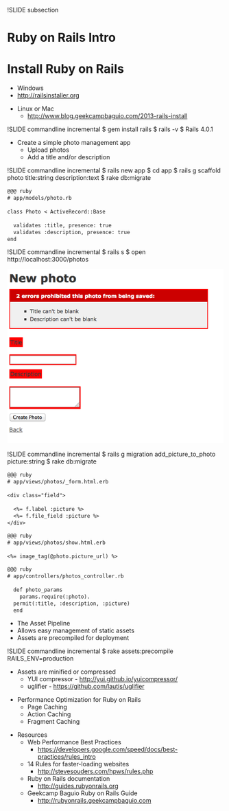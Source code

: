 !SLIDE subsection
# Ruby on Rails Intro

<!SLIDE title-slide transition=scrollUp>
# Install Ruby on Rails

<!SLIDE full-page bullets incremental transition=scrollUp>
* Windows
 * http://railsinstaller.org

<!SLIDE full-page bullets incremental transition=scrollUp>
* Linux or Mac
  * http://www.blog.geekcampbaguio.com/2013-rails-install

!SLIDE commandline incremental
	$ gem install rails
	$ rails -v
	$ Rails 4.0.1

<!SLIDE full-page bullets incremental transition=scrollUp>
* Create a simple photo management app
  * Upload photos
  * Add a title and/or description

!SLIDE commandline incremental
	$ rails new app
	$ cd app
	$ rails g scaffold photo title:string description:text
	$ rake db:migrate

<!SLIDE full-page title-slide transition=scrollUp>
	@@@ ruby
	# app/models/photo.rb

	class Photo < ActiveRecord::Base

	  validates :title, presence: true
	  validates :description, presence: true
	end

!SLIDE commandline incremental
	$ rails s
	$ open http://localhost:3000/photos

<!SLIDE full-page transition=scrollUp>
![Photo validation](photo_validation.png)

!SLIDE commandline incremental
	$ rails g migration add_picture_to_photo picture:string
	$ rake db:migrate

<!SLIDE full-page title-slide transition=scrollUp>
	@@@ ruby
	# app/views/photos/_form.html.erb

	<div class="field">

	  <%= f.label :picture %>
	  <%= f.file_field :picture %>
	</div>

<!SLIDE full-page title-slide transition=scrollUp>
	@@@ ruby
	# app/views/photos/show.html.erb

	<%= image_tag(@photo.picture_url) %>

<!SLIDE full-page transition=scrollUp>
	@@@ ruby
	# app/controllers/photos_controller.rb

	  def photo_params
	    params.require(:photo).
      permit(:title, :description, :picture)
	  end

<!SLIDE full-page bullets incremental transition=scrollUp>
*  The Asset Pipeline
  * Allows easy management of static assets
  * Assets are precompiled for deployment

!SLIDE commandline incremental
	$ rake assets:precompile RAILS_ENV=production

<!SLIDE full-page  bullets incremental transition=scrollUp>
* Assets are minified or compressed
  * YUI compressor - http://yui.github.io/yuicompressor/
  * uglifier - https://github.com/lautis/uglifier

<!SLIDE full-page bullets incremental transition=scrollUp>
* Performance Optimization for Ruby on Rails
  * Page Caching
  * Action Caching
  * Fragment Caching

<!SLIDE full-page bullets incremental transition=scrollUp>
* Resources
  * Web Performance Best Practices
    * https://developers.google.com/speed/docs/best-practices/rules_intro
  * 14 Rules for faster-loading websites
    * http://stevesouders.com/hpws/rules.php
  * Ruby on Rails documentation
    * http://guides.rubyonrails.org
  * Geekcamp Baguio Ruby on Rails Guide
    * http://rubyonrails.geekcampbaguio.com
